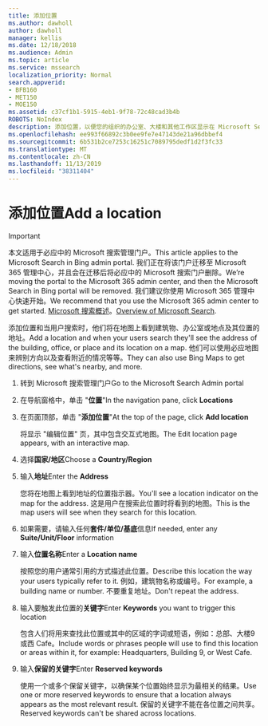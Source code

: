 ```yaml
---
title: 添加位置
ms.author: dawholl
author: dawholl
manager: kellis
ms.date: 12/18/2018
ms.audience: Admin
ms.topic: article
ms.service: mssearch
localization_priority: Normal
search.appverid:
- BFB160
- MET150
- MOE150
ms.assetid: c37cf1b1-5915-4eb1-9f78-72c48cad3b4b
ROBOTS: NoIndex
description: 添加位置，以便您的组织的办公室、大楼和其他工作区显示在 Microsoft Search 工作结果中
ms.openlocfilehash: ee993f66892c3b0ee9fe7e47143de21a96dbbef4
ms.sourcegitcommit: 6b531b2ce7253c16251c7089795dedf1d2f3fc33
ms.translationtype: MT
ms.contentlocale: zh-CN
ms.lasthandoff: 11/13/2019
ms.locfileid: "38311404"
---
```

# <a name="add-a-location"></a><span data-ttu-id="012bc-103">添加位置</span><span class="sxs-lookup"><span data-stu-id="012bc-103">Add a location</span></span>

> [!IMPORTANT]
> <span data-ttu-id="012bc-104">本文适用于必应中的 Microsoft 搜索管理门户。</span><span class="sxs-lookup"><span data-stu-id="012bc-104">This article applies to the Microsoft Search in Bing admin portal.</span></span> <span data-ttu-id="012bc-105">我们正在将该门户迁移至 Microsoft 365 管理中心，并且会在迁移后将必应中的 Microsoft 搜索门户删除。</span><span class="sxs-lookup"><span data-stu-id="012bc-105">We’re moving the portal to the Microsoft 365 admin center, and then the Microsoft Search in Bing portal will be removed.</span></span> <span data-ttu-id="012bc-106">我们建议你使用 Microsoft 365 管理中心快速开始。</span><span class="sxs-lookup"><span data-stu-id="012bc-106">We recommend that you use the Microsoft 365 admin center to get started.</span></span> <span data-ttu-id="012bc-107">[Microsoft 搜索概述](overview-microsoft-search.md)。</span><span class="sxs-lookup"><span data-stu-id="012bc-107">[Overview of Microsoft Search](overview-microsoft-search.md).</span></span>
    
<span data-ttu-id="012bc-108">添加位置和当用户搜索时，他们将在地图上看到建筑物、办公室或地点及其位置的地址。</span><span class="sxs-lookup"><span data-stu-id="012bc-108">Add a location and when your users search they'll see the address of the building, office, or place and its location on a map.</span></span> <span data-ttu-id="012bc-109">他们可以使用必应地图来辨别方向以及查看附近的情况等等。</span><span class="sxs-lookup"><span data-stu-id="012bc-109">They can also use Bing Maps to get directions, see what's nearby, and more.</span></span>
  
1. <span data-ttu-id="012bc-110">转到 Microsoft 搜索管理门户</span><span class="sxs-lookup"><span data-stu-id="012bc-110">Go to the Microsoft Search Admin portal</span></span>
    
2. <span data-ttu-id="012bc-111">在导航窗格中，单击 "**位置**"</span><span class="sxs-lookup"><span data-stu-id="012bc-111">In the navigation pane, click **Locations**</span></span>
    
3. <span data-ttu-id="012bc-112">在页面顶部，单击 "**添加位置**"</span><span class="sxs-lookup"><span data-stu-id="012bc-112">At the top of the page, click **Add location**</span></span>
    
    <span data-ttu-id="012bc-113">将显示 "编辑位置" 页，其中包含交互式地图。</span><span class="sxs-lookup"><span data-stu-id="012bc-113">The Edit location page appears, with an interactive map.</span></span>
    
4. <span data-ttu-id="012bc-114">选择**国家/地区**</span><span class="sxs-lookup"><span data-stu-id="012bc-114">Choose a **Country/Region**</span></span>
    
5. <span data-ttu-id="012bc-115">输入**地址**</span><span class="sxs-lookup"><span data-stu-id="012bc-115">Enter the **Address**</span></span>
    
    <span data-ttu-id="012bc-116">您将在地图上看到地址的位置指示器。</span><span class="sxs-lookup"><span data-stu-id="012bc-116">You'll see a location indicator on the map for the address.</span></span> <span data-ttu-id="012bc-117">这是用户在搜索此位置时将看到的地图。</span><span class="sxs-lookup"><span data-stu-id="012bc-117">This is the map users will see when they search for this location.</span></span>
    
6. <span data-ttu-id="012bc-118">如果需要，请输入任何**套件/单位/基底**信息</span><span class="sxs-lookup"><span data-stu-id="012bc-118">If needed, enter any **Suite/Unit/Floor** information</span></span> 
    
7. <span data-ttu-id="012bc-119">输入**位置名称**</span><span class="sxs-lookup"><span data-stu-id="012bc-119">Enter a **Location name**</span></span>
    
    <span data-ttu-id="012bc-120">按照您的用户通常引用的方式描述此位置。</span><span class="sxs-lookup"><span data-stu-id="012bc-120">Describe this location the way your users typically refer to it.</span></span> <span data-ttu-id="012bc-121">例如，建筑物名称或编号。</span><span class="sxs-lookup"><span data-stu-id="012bc-121">For example, a building name or number.</span></span> <span data-ttu-id="012bc-122">不要重复地址。</span><span class="sxs-lookup"><span data-stu-id="012bc-122">Don't repeat the address.</span></span>
    
8. <span data-ttu-id="012bc-123">输入要触发此位置的**关键字**</span><span class="sxs-lookup"><span data-stu-id="012bc-123">Enter **Keywords** you want to trigger this location</span></span> 
    
    <span data-ttu-id="012bc-124">包含人们将用来查找此位置或其中的区域的字词或短语，例如：总部、大楼9或西 Cafe。</span><span class="sxs-lookup"><span data-stu-id="012bc-124">Include words or phrases people will use to find this location or areas within it, for example: Headquarters, Building 9, or West Cafe.</span></span>
    
9. <span data-ttu-id="012bc-125">输入**保留的关键字**</span><span class="sxs-lookup"><span data-stu-id="012bc-125">Enter **Reserved keywords**</span></span>
    
    <span data-ttu-id="012bc-126">使用一个或多个保留关键字，以确保某个位置始终显示为最相关的结果。</span><span class="sxs-lookup"><span data-stu-id="012bc-126">Use one or more reserved keywords to ensure that a location always appears as the most relevant result.</span></span> <span data-ttu-id="012bc-127">保留的关键字不能在各位置之间共享。</span><span class="sxs-lookup"><span data-stu-id="012bc-127">Reserved keywords can't be shared across locations.</span></span>

  

